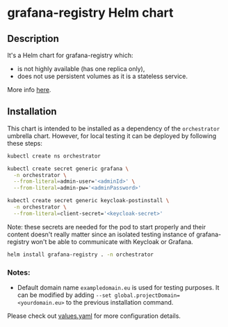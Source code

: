 # grafana-registry Helm chart

## Description

It's a Helm chart for grafana-registry which:

* is not highly available (has one replica only),
* does not use persistent volumes as it is a stateless service.

More info [here](https://github.com/ari-apc-lab/grafana-registry).

## Installation

This chart is intended to be installed as a dependency of the `orchestrator` umbrella chart.
However, for local testing it can be deployed by following these steps:

```sh
kubectl create ns orchestrator

kubectl create secret generic grafana \
  -n orchestrator \
  --from-literal=admin-user='<adminId>' \
  --from-literal=admin-pw='<adminPassword>'

kubectl create secret generic keycloak-postinstall \
  -n orchestrator \
  --from-literal=client-secret='<keycloak-secret>'
```

Note: these secrets are needed for the pod to start properly and their content
doesn't really matter since an isolated testing instance of grafana-registry
won't be able to communicate with Keycloak or Grafana.

```sh
helm install grafana-registry . -n orchestrator
```

### Notes:
- Default domain name `exampledomain.eu` is used for testing purposes.
  It can be modified by adding `--set global.projectDomain=<yourdomain.eu>` to
  the previous installation command.

Please check out [values.yaml](./values.yaml) for more configuration details.
